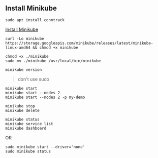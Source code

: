 ## Install Minikube


```shell
sudo apt install conntrack
```



[Install Minikube](https://kubernetes.io/docs/tasks/tools/install-minikube/)

```shell
curl -Lo minikube https://storage.googleapis.com/minikube/releases/latest/minikube-linux-amd64 && chmod +x minikube

chmod +x ./minikube
sudo mv ./minikube /usr/local/bin/minikube

minikube version
```

> don't use sudo

```shell
minikube start
minikube start --nodes 2
minikube start --nodes 2 -p my-demo

minikube stop
minikube delete

minikube status
minikube service list
minikube dashboard
```

OR

```shell
sudo minikube start --driver='none'
sudo minikube status
```


